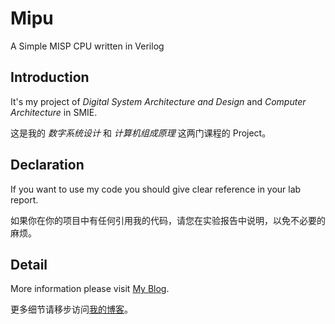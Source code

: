 # Mipu

A Simple MISP CPU written in Verilog

## Introduction

It's my project of *Digital System Architecture and Design* and *Computer Architecture* in SMIE.

这是我的 *数字系统设计* 和 *计算机组成原理* 这两门课程的 Project。

## Declaration

If you want to use my code you should give clear reference in your lab report.

如果你在你的项目中有任何引用我的代码，请您在实验报告中说明，以免不必要的麻烦。

## Detail

More information please visit [My Blog](https://blog.terrychan.me/2016/misp-cpu-verilog-design-hazard).

更多细节请移步访问[我的博客](https://blog.terrychan.me/2016/misp-cpu-verilog-design-hazard)。
